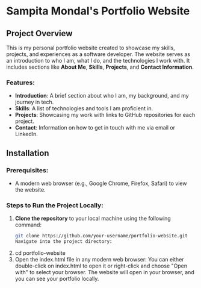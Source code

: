 # Sampita Mondal's Portfolio Website

## Project Overview

This is my personal portfolio website created to showcase my skills, projects, and experiences as a software developer. The website serves as an introduction to who I am, what I do, and the technologies I work with. It includes sections like **About Me**, **Skills**, **Projects**, and **Contact Information**.

### Features:
- **Introduction**: A brief section about who I am, my background, and my journey in tech.
- **Skills**: A list of technologies and tools I am proficient in.
- **Projects**: Showcasing my work with links to GitHub repositories for each project.
- **Contact**: Information on how to get in touch with me via email or LinkedIn.

## Installation

### Prerequisites:
- A modern web browser (e.g., Google Chrome, Firefox, Safari) to view the website.

### Steps to Run the Project Locally:

1. **Clone the repository** to your local machine using the following command:
   ```bash
   git clone https://github.com/your-username/portfolio-website.git
   Navigate into the project directory:

2. cd portfolio-website
3. Open the index.html file in any modern web browser:
You can either double-click on index.html to open it or right-click and choose "Open with" to select your browser.
The website will open in your browser, and you can see your portfolio locally.
